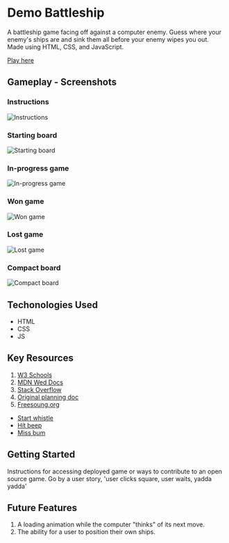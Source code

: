 # Demo Battleship

A battleship game facing off against a computer enemy.  Guess where your enemy's ships are and sink them all before your enemy wipes you out.  Made using HTML, CSS, and JavaScript.

[Play here](https://joekgilberto.github.io/battleship-project-demo/)


## Gameplay - Screenshots
### Instructions
![Instructions](/assets/screen1.png)

### Starting board
![Starting board](/assets/screen2.png)

### In-progress game
![In-progress game](/assets/screen3.png)

### Won game
![Won game](/assets/screen4.png)

### Lost game
![Lost game](/assets/screen5.png)

### Compact board
![Compact board](/assets/screen6.png)

## Techonologies Used
- HTML
- CSS
- JS


## Key Resources
1. [W3 Schools](https://www.w3schools.com/)
2. [MDN Wed Docs](https://developer.mozilla.org/en-US/)
3. [Stack Overflow](https://stackoverflow.com/)
4. [Original planning doc](./docs/planning.md)
5. [Freesoung.org](https://freesound.org/)
- [Start whistle](https://freesound.org/people/LudwigMueller/sounds/548549/)
- [Hit beep](https://freesound.org/people/Raclure/sounds/405546/)
- [Miss bum](https://freesound.org/people/plasterbrain/sounds/423169/)


## Getting Started
Instructions for accessing deployed game or ways to contribute to an open source game.  Go by a user story, 'user clicks square, user waits, yadda yadda'

## Future Features
1. A loading animation while the computer "thinks" of its next move.
2. The ability for a user to position their own ships.

<!-- A README.md file with these sections:

☐ <Your game's title>: A description of your game. Background info of the game is a nice touch.

☐ Screenshot(s): Images of your actual game.

Note: if you edit your README.md on the github website editor, you can copy and paste image files directly to your markdown.

☐ Technologies Used: List of the technologies used, e.g., JavaScript, HTML, CSS...

☐ Getting Started: In this section include the link to your deployed game and any instructions you deem important.

☐ Next Steps: Planned future enhancements (icebox items).

Note: Don't underestimate the value of a well crafted README.md. The README.md introduces your project to prospective employers and forms their first impression of your work!
 -->
